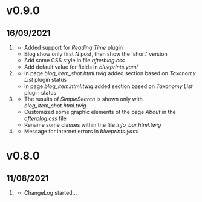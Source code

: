 # v0.9.0
## 16/09/2021

1. [](#new)
    * Added support for *Reading Time* plugin
    * Blog show only first *N* post, then show the 'short' version
    * Add some CSS style in file *afterblog.css*
    * Add default value for fields in *blueprints.yaml*
1. [](#improved)
    * In page *blog_item_shot.html.twig* added section based on *Taxonomy List* plugin status
    * In page *blog_item.html.twig* added section based on *Taxonomy List* plugin status
1. [](#change)
    * The rusults of *SimpleSearch* is shown only with *blog_item_shot.html.twig*
    * Customized some graphic elements of the page *About* in the *afterblog.css* file
    * Rename some classes within the file *info_bar.html.twig*
1. [](#remove)
    * Message for internet errors in *blueprints.yaml*

# v0.8.0
## 11/08/2021

1. [](#new)
    * ChangeLog started...
